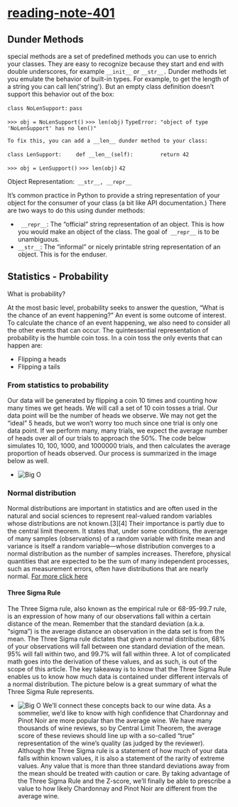 # [reading-note-401](https://mohammadsilwadi.github.io/reading-note-401/)

##      Dunder Methods
special methods are a set of predefined methods you can use to enrich your classes. They are easy to recognize because they start and end with double underscores, for example `__init__` or `__str__.`
Dunder methods let you emulate the behavior of built-in types. For example, to get the length of a string you can call len('string'). But an empty class definition doesn’t support this behavior out of the box:

`class NoLenSupport:`
    `pass`

`>>> obj = NoLenSupport()`
`>>> len(obj)`
`TypeError: "object of type 'NoLenSupport' has no len()"`

`To fix this, you can add a __len__ dunder method to your class:`

`class LenSupport:`
`    def __len__(self):`
`        return 42`

`>>> obj = LenSupport()`
`>>> len(obj)`
`42`

Object Representation:` __str__, __repr__`

It’s common practice in Python to provide a string representation of your object for the consumer of your class (a bit like API documentation.) There are two ways to do this using dunder methods:

+ ` __repr__`: The “official” string representation of an object. This is how you would make an object of the class. The goal of` __repr__` is to be unambiguous.
+ `__str__`: The “informal” or nicely printable string representation of an object. This is for the enduser.
## Statistics - Probability
 What is probability?

At the most basic level, probability seeks to answer the question, “What is the chance of an event happening?” An event is some outcome of interest. To calculate the chance of an event happening, we also need to consider all the other events that can occur. The quintessential representation of probability is the humble coin toss. In a coin toss the only events that can happen are:

+  Flipping a heads
+   Flipping a tails
 ### From statistics to probability

Our data will be generated by flipping a coin 10 times and counting how many times we get heads. We will call a set of 10 coin tosses a trial. Our data point will be the number of heads we observe. We may not get the “ideal” 5 heads, but we won’t worry too much since one trial is only one data point. If we perform many, many trials, we expect the average number of heads over all of our trials to approach the 50%. The code below simulates 10, 100, 1000, and 1000000 trials, and then calculates the average proportion of heads observed. Our process is summarized in the image below as well. 
- ![Big O ](https://i.imgur.com/GtbawRt.jpg)

### Normal distribution
Normal distributions
are important in statistics and are often used in the natural and social sciences to represent real-valued random variables whose distributions are not known.[3][4] Their importance is partly due to the central limit theorem. It states that, under some conditions, the average of many samples (observations) of a random variable with finite mean and variance is itself a random variable—whose distribution converges to a normal distribution as the number of samples increases. Therefore, physical quantities that are expected to be the sum of many independent processes, such as measurement errors, often have distributions that are nearly normal.
[ For more click here ](https://en.wikipedia.org/wiki/Normal_distribution)
#### Three Sigma Rule

The Three Sigma rule, also known as the empirical rule or 68-95-99.7 rule, is an expression of how many of our observations fall within a certain distance of the mean. Remember that the standard deviation (a.k.a. “sigma”) is the average distance an observation in the data set is from the mean. The Three Sigma rule dictates that given a normal distribution, 68% of your observations will fall between one standard deviation of the mean. 95% will fall within two, and 99.7% will fall within three. A lot of complicated math goes into the derivation of these values, and as such, is out of the scope of this article. The key takeaway is to know that the Three Sigma Rule enables us to know how much data is contained under different intervals of a normal distribution. The picture below is a great summary of what the Three Sigma Rule represents.
- ![Big O ](https://i.imgur.com/Mt3RyE0.png)
We’ll connect these concepts back to our wine data. As a sommelier, we’d like to know with high confidence that Chardonnay and Pinot Noir are more popular than the average wine. We have many thousands of wine reviews, so by Central Limit Theorem, the average score of these reviews should line up with a so-called “true” representation of the wine’s quality (as judged by the reviewer). Although the Three Sigma rule is a statement of how much of your data falls within known values, it is also a statement of the rarity of extreme values. Any value that is more than three standard deviations away from the mean should be treated with caution or care. By taking advantage of the Three Sigma Rule and the Z-score, we’ll finally be able to prescribe a value to how likely Chardonnay and Pinot Noir are different from the average wine. 

